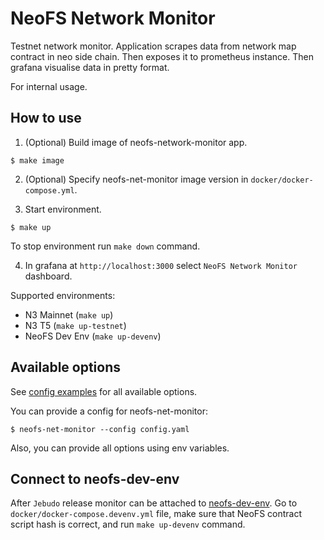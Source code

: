 # NeoFS Network Monitor

Testnet network monitor. Application scrapes data from network map contract in
neo side chain. Then exposes it to prometheus instance. Then grafana visualise 
data in pretty format.

For internal usage.

## How to use 

1. (Optional) Build image of neofs-network-monitor app.

```
$ make image
```

2. (Optional) Specify neofs-net-monitor image version in `docker/docker-compose.yml`.

3. Start environment.

```
$ make up
```

To stop environment run `make down` command.

4. In grafana at `http://localhost:3000` select `NeoFS Network Monitor`
dashboard.

Supported environments:
- N3 Mainnet (`make up`)
- N3 T5 (`make up-testnet`)
- NeoFS Dev Env (`make up-devenv`)
   
## Available options

See [config examples](./config) for all available options.

You can provide a config for neofs-net-monitor:

```shell
$ neofs-net-monitor --config config.yaml
```

Also, you can provide all options using env variables.

## Connect to neofs-dev-env

After `Jebudo` release monitor can be attached to 
[neofs-dev-env](https://github.com/nspcc-dev/neofs-dev-env). Go to 
`docker/docker-compose.devenv.yml` file, make sure that NeoFS contract script
hash is correct, and run `make up-devenv` command.
